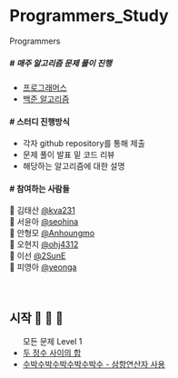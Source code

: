 # Programmers_Study
Programmers

<h5> # 매주 알고리즘 문제 풀이 진행</h5>
<ul>
   <li><a href="https://programmers.co.kr/">프로그래머스</a></li>
   <li><a href="https://www.acmicpc.net/">백준 알고리즘</a></li>
</ul>

<h4> # 스터디 진행방식 </h4>
<ul>
   <li>각자 github repository를 통해 제출</li>
   <li>문제 풀이 발표 밑 코드 리뷰</li>
   <li>해당하는 알고리즘에 대한 설명</li>
</ul>

<h4> # 참여하는 사람들 </h4>

:man: 김태산 <a href="https://github.com/kva231"> @kva231</a> <br>
:woman: 서윤아 <a href="https://github.com/seohina"> @seohina</a> <br>
:boy: 안형모 <a href="https://github.com/Anhoungmo"> @Anhoungmo</a> <br>
:baby: 오현지 <a href="https://github.com/ohj4312"> @ohj4312</a> <br>
:princess: 이선 <a href="https://github.com/2SunE"> @2SunE</a> <br>
:girl: 피영아 <a href="https://github.com/yeonga"> @yeonga</a> <br><br><br>

## 시작 🔫 🔫 🔫 

<ul> 모든 문제 Level 1
	<li><a href="https://github.com/yeonga/Programmers_Algorithm_Study/blob/main/Programmers_Algorithm_Study/src/all_question_level1/Sum_two_essence.java"> 두 정수 사이의 합 </a></li>
	<li><a href="https://github.com/yeonga/Programmers_Algorithm_Study/blob/main/Programmers_Algorithm_Study/src/all_question_level1/Watermelon.java"> 수박수박수박수박수박수 - 삼항연산자 사용 </a></li>